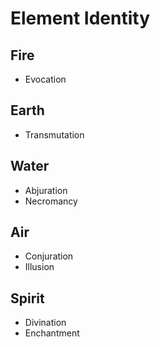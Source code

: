 # Element Identity

## Fire

- Evocation

## Earth

- Transmutation

## Water

- Abjuration
- Necromancy

## Air

- Conjuration
- Illusion

## Spirit

- Divination
- Enchantment

